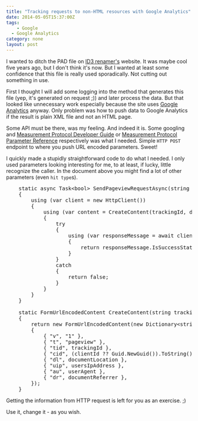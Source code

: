```yaml
---
title: "Tracking requests to non-HTML resources with Google Analytics"
date: 2014-05-05T15:37:00Z
tags:
	- Google
  - Google Analytics
category: none
layout: post
---
```

I wanted to ditch the PAD file on [ID3 renamer's][1] website. It was maybe cool five years ago, but I don't think it's now. But I wanted at least some confidence that this file is really used sporadically. Not cutting out something in use. 

<!-- !excerpt -->

First I thought I will add some logging into the method that generates this file (yep, it's generated on request ;)) and later process the data. But that looked like unnecessary work especially because the site uses [Google Analytics][2] anyway. Only problem was how to push data to Google Analytics if the result is plain XML file and not an HTML page. 

Some API must be there, was my feeling. And indeed it is. Some googling and [Measurement Protocol Developer Guide][4] or [Measurement Protocol Parameter Reference][3] respectively was what I needed. Simple `HTTP POST` endpoint to where you push URL encoded parameters. Sweet!

I quickly made a stupidly straightforward code to do what I needed. I only used parameters looking interesting for me, to at least, if lucky, little recognize the caller. In the document above you might find a lot of other parameters (even `hit type`s).

<pre class="brush:csharp">
	static async Task&lt;bool&gt; SendPageviewRequestAsync(string trackingId, string documentLocation, string usersIpAddress, string userAgent, string documentReferrer, Guid? clientId = null)
	{
		using (var client = new HttpClient())
		{
			using (var content = CreateContent(trackingId, documentLocation, usersIpAddress, userAgent, documentReferrer, clientId))
			{
				try
				{
					using (var responseMessage = await client.PostAsync("http://www.google-analytics.com/collect", content).ConfigureAwait(false))
					{
						return responseMessage.IsSuccessStatusCode;
					}
				}
				catch
				{
					return false;
				}
			}
		}
	}

	static FormUrlEncodedContent CreateContent(string trackingId, string documentLocation, string usersIpAddress, string userAgent, string documentReferrer, Guid? clientId = null)
	{
		return new FormUrlEncodedContent(new Dictionary&lt;string, string&gt;() 
		{ 
			{ "v", "1" },
			{ "t", "pageview" },
			{ "tid", trackingId },
			{ "cid", (clientId ?? Guid.NewGuid()).ToString() },
			{ "dl", documentLocation },
			{ "uip", usersIpAddress },
			{ "au", userAgent },
			{ "dr", documentReferrer },
		});
	}
</pre>

Getting the information from HTTP request is left for you as an exercise. ;) 

Use it, change it - as you wish. 

[1]: http://www.id3renamer.com
[2]: http://www.google.com/analytics/
[3]: https://developers.google.com/analytics/devguides/collection/protocol/v1/parameters
[4]: https://developers.google.com/analytics/devguides/collection/protocol/v1/devguide

